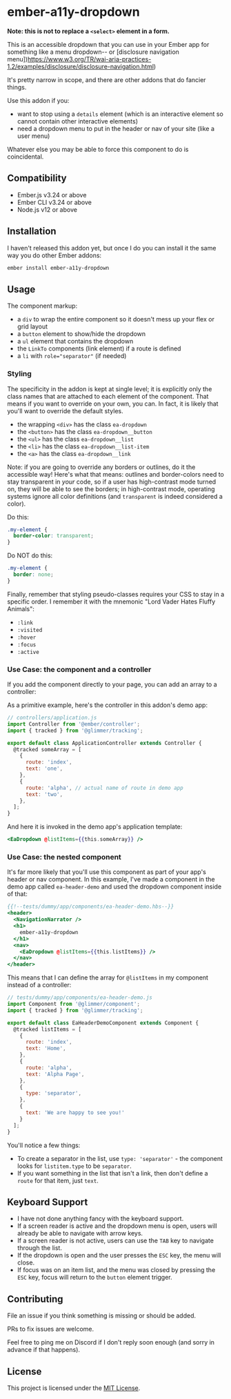 # ember-a11y-dropdown

**Note: this is not to replace a `<select>` element in a form.**

This is an accessible dropdown that you can use in your Ember app for something like a menu dropdown-- or [disclosure navigation menu])https://www.w3.org/TR/wai-aria-practices-1.2/examples/disclosure/disclosure-navigation.html)

It's pretty narrow in scope, and there are other addons that do fancier things. 

Use this addon if you:

* want to stop using a `details` element (which is an interactive element so cannot contain other interactive elements)
* need a dropdown menu to put in the header or nav of your site (like a user menu)

Whatever else you may be able to force this component to do is coincidental.

## Compatibility

* Ember.js v3.24 or above
* Ember CLI v3.24 or above
* Node.js v12 or above

## Installation

I haven't released this addon yet, but once I do you can install it the same way you do other Ember addons:

```bash
ember install ember-a11y-dropdown
```

## Usage

The component markup:

* a `div` to wrap the entire component so it doesn't mess up your flex or grid layout
* a `button` element to show/hide the dropdown
* a `ul` element that contains the dropdown
* the `LinkTo` components (link element) if a route is defined
* a `li` with `role="separator"` (if needed)

### Styling

The specificity in the addon is kept at single level; it is explicitly only the class names that are attached to each element of the component. That means if you want to override on your own, you can. In fact, it is likely that you'll want to override the default styles.

* the wrapping `<div>` has the class `ea-dropdown`
* the `<button>` has the class `ea-dropdown__button`
* the `<ul>` has the class `ea-dropdown__list`
* the `<li>` has the class `ea-dropdown__list-item`
* the `<a>` has the class `ea-dropdown__link`

Note: if you are going to override any borders or outlines, do it the accessible way! Here's what that means: outlines and border-colors need to stay transparent in _your_ code, so if a user has high-contrast mode turned on, they will be able to see the borders; in high-contrast mode, operating systems ignore all color definitions (and `transparent` is indeed considered a color). 

Do this:

```css
.my-element {
  border-color: transparent;
}
```

Do NOT do this:

```css
.my-element {
  border: none;
}
```

Finally, remember that styling pseudo-classes requires your CSS to stay in a specific order. I remember it with the mnemonic "Lord Vader Hates Fluffy Animals":

* `:link`
* `:visited`
* `:hover`
* `:focus`
* `:active`


### Use Case: the component and a controller 

If you add the component directly to your page, you can add an array to a controller:

As a primitive example, here's the controller in this addon's demo app:

```js
// controllers/application.js
import Controller from '@ember/controller';
import { tracked } from '@glimmer/tracking';

export default class ApplicationController extends Controller {
  @tracked someArray = [
    {
      route: 'index',
      text: 'one',
    },
    {
      route: 'alpha', // actual name of route in demo app
      text: 'two',
    },
  ];
}
```

And here it is invoked in the demo app's application template:

```hbs
<EaDropdown @listItems={{this.someArray}} />
```

### Use Case: the nested component

It's far more likely that you'll use this component as part of your app's header or nav component. In this example, I've made a component in the demo app called `ea-header-demo` and used the dropdown component inside of that:

```hbs
{{!--tests/dummy/app/components/ea-header-demo.hbs--}}
<header>
  <NavigationNarrator />
  <h1>
    ember-a11y-dropdown
  </h1>
  <nav>
    <EaDropdown @listItems={{this.listItems}} />
  </nav>
</header>
```

This means that I can define the array for `@listItems` in my component instead of a controller:

```js
// tests/dummy/app/components/ea-header-demo.js
import Component from '@glimmer/component';
import { tracked } from '@glimmer/tracking';

export default class EaHeaderDemoComponent extends Component {
  @tracked listItems = [
    {
      route: 'index',
      text: 'Home',
    },
    {
      route: 'alpha',
      text: 'Alpha Page',
    },
    {
      type: 'separator',
    },
    {
      text: 'We are happy to see you!'
    }
  ];
}
```

You'll notice a few things: 

* To create a separator in the list, use `type: 'separator'` - the component looks for `listitem.type` to be `separator`.
* If you want something in the list that isn't a link, then don't define a `route` for that item, just `text`. 

## Keyboard Support

* I have not done anything fancy with the keyboard support. 
* If a screen reader is active and the dropdown menu is open, users will already be able to navigate with arrow keys. 
* If a screen reader is not active, users can use the `TAB` key to navigate through the list.
* If the dropdown is open and the user presses the `ESC` key, the menu will close.
* If focus was on an item list, and the menu was closed by pressing the `ESC` key, focus will return to the `button` element trigger.

## Contributing

File an issue if you think something is missing or should be added.

PRs to fix issues are welcome.

Feel free to ping me on Discord if I don't reply soon enough (and sorry in advance if that happens).

## License

This project is licensed under the [MIT License](LICENSE.md).
